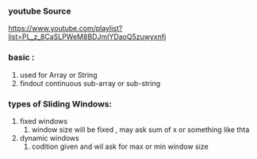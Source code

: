 ### youtube Source 

https://www.youtube.com/playlist?list=PL_z_8CaSLPWeM8BDJmIYDaoQ5zuwyxnfj


### basic :

1. used for Array or String
2. findout continuous sub-array or sub-string


### types of Sliding Windows:

1. fixed windows
    1. window size will be fixed , may ask sum of x or something like thta
2. dynamic windows
    1. codition given and wil ask for max or min window size

